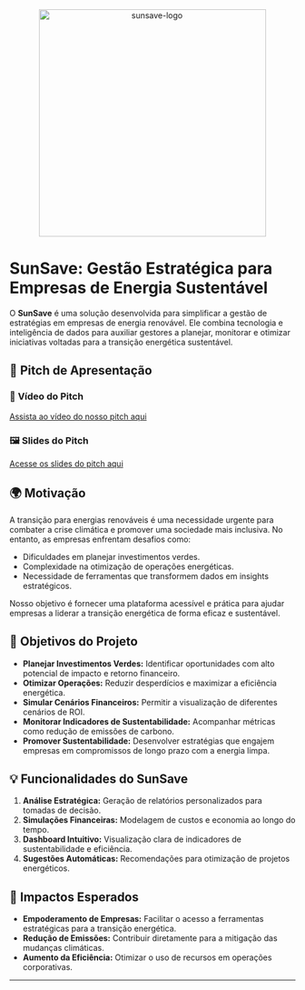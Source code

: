 <div align="center">
  <img src="https://github.com/user-attachments/assets/eff56402-e5f5-46c4-8e39-cb76b4c939d2" alt="sunsave-logo" width="400px">
</div>

# SunSave: Gestão Estratégica para Empresas de Energia Sustentável  

O **SunSave** é uma solução desenvolvida para simplificar a gestão de estratégias em empresas de energia renovável. Ele combina tecnologia e inteligência de dados para auxiliar gestores a planejar, monitorar e otimizar iniciativas voltadas para a transição energética sustentável.  

## 🎤 **Pitch de Apresentação**  

### 🎥 **Vídeo do Pitch**  
[Assista ao vídeo do nosso pitch aqui](https://youtu.be/81X9ycMC2eQ)

### 🖼 **Slides do Pitch**  
[Acesse os slides do pitch aqui](https://www.figma.com/deck/ihJWa5kLvKJJRbZxq1sexF/GlobalSolution-24?node-id=19-66&node-type=slide&viewport=-10611%2C-2%2C0.84&t=jXuy3KY1cv379eLd-1&scaling=min-zoom&content-scaling=fixed&page-id=0%3A1)  


## 🌍 **Motivação**  
A transição para energias renováveis é uma necessidade urgente para combater a crise climática e promover uma sociedade mais inclusiva. No entanto, as empresas enfrentam desafios como:  
- Dificuldades em planejar investimentos verdes.  
- Complexidade na otimização de operações energéticas.  
- Necessidade de ferramentas que transformem dados em insights estratégicos.  

Nosso objetivo é fornecer uma plataforma acessível e prática para ajudar empresas a liderar a transição energética de forma eficaz e sustentável.  


## 🎯 **Objetivos do Projeto**  
- **Planejar Investimentos Verdes:** Identificar oportunidades com alto potencial de impacto e retorno financeiro.  
- **Otimizar Operações:** Reduzir desperdícios e maximizar a eficiência energética.  
- **Simular Cenários Financeiros:** Permitir a visualização de diferentes cenários de ROI.  
- **Monitorar Indicadores de Sustentabilidade:** Acompanhar métricas como redução de emissões de carbono.  
- **Promover Sustentabilidade:** Desenvolver estratégias que engajem empresas em compromissos de longo prazo com a energia limpa.  


## 💡 **Funcionalidades do SunSave**  
1. **Análise Estratégica:** Geração de relatórios personalizados para tomadas de decisão.  
2. **Simulações Financeiras:** Modelagem de custos e economia ao longo do tempo.  
3. **Dashboard Intuitivo:** Visualização clara de indicadores de sustentabilidade e eficiência.  
4. **Sugestões Automáticas:** Recomendações para otimização de projetos energéticos.  


## 🚀 **Impactos Esperados**  
- **Empoderamento de Empresas:** Facilitar o acesso a ferramentas estratégicas para a transição energética.  
- **Redução de Emissões:** Contribuir diretamente para a mitigação das mudanças climáticas.  
- **Aumento da Eficiência:** Otimizar o uso de recursos em operações corporativas.  

---
